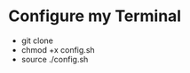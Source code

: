 # Configure my Terminal

- git clone <config-terminal-repo>
- chmod +x config.sh
- source ./config.sh
